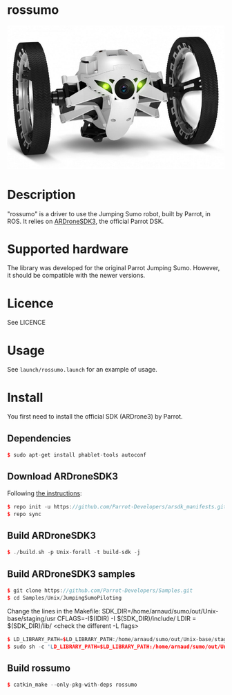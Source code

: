# rossumo

![jumping_sumo](https://raw.githubusercontent.com/arnaud-ramey/rossumo/master/doc/jumping_sumo.jpg)

Description
===========

"rossumo" is a driver to use the Jumping Sumo robot, built by Parrot, in ROS.
It relies on [ARDroneSDK3](http://developer.parrot.com/docs/bebop/?c#general-information),
the official Parrot DSK.

Supported hardware
==================

The library was developed for the original Parrot Jumping Sumo.
However, it should be compatible with the newer versions.

Licence
=======

See LICENCE

Usage
=====

See `launch/rossumo.launch` for an example of usage.

Install
=======

You first need to install the official SDK (ARDrone3) by Parrot.

Dependencies
------------
``` c++
$ sudo apt-get install phablet-tools autoconf
```

Download ARDroneSDK3
--------------------
Following [the instructions](http://developer.parrot.com/docs/bebop/?c#download-all-sources):
``` c++
$ repo init -u https://github.com/Parrot-Developers/arsdk_manifests.git
$ repo sync
```

Build ARDroneSDK3
-----------------
``` c++
$ ./build.sh -p Unix-forall -t build-sdk -j
```

Build ARDroneSDK3 samples
-------------------------
``` c++
$ git clone https://github.com/Parrot-Developers/Samples.git
$ cd Samples/Unix/JumpingSumoPiloting
```
  Change the lines in the Makefile:
    SDK_DIR=/home/arnaud/sumo/out/Unix-base/staging/usr
    CFLAGS=-I$(IDIR) -I $(SDK_DIR)/include/
    LDIR = $(SDK_DIR)/lib/
    <check the different -L flags>
    <add json to libs>
``` c++
$ LD_LIBRARY_PATH=$LD_LIBRARY_PATH:/home/arnaud/sumo/out/Unix-base/staging/usr/lib ./JumpingSumoPiloting
$ sudo sh -c 'LD_LIBRARY_PATH=$LD_LIBRARY_PATH:/home/arnaud/sumo/out/Unix-base/staging/usr/lib ./JumpingSumoPiloting '
```

Build rossumo
-------------
``` c++
$ catkin_make --only-pkg-with-deps rossumo
```

